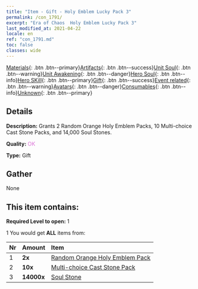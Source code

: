 ```yaml
---
title: "Item - Gift - Holy Emblem Lucky Pack 3"
permalink: /con_1791/
excerpt: "Era of Chaos  Holy Emblem Lucky Pack 3"
last_modified_at: 2021-04-22
locale: en
ref: "con_1791.md"
toc: false
classes: wide
---
```

 [Materials](/Items/){: .btn .btn--primary}[Artifacts](/Items/Artifacts/){: .btn .btn--success}[Unit Soul](/Items/UnitSoul/){: .btn .btn--warning}[Unit Awakening](/Items/UnitAwakening/){: .btn .btn--danger}[Hero Soul](/Items/HeroSoul/){: .btn .btn--info}[Hero SKill](/Items/HeroSkill/){: .btn .btn--primary}[Gift](/Items/Gift/){: .btn .btn--success}[Event related](/Items/Events/){: .btn .btn--warning}[Avatars](/Items/Avatars/){: .btn .btn--danger}[Consumables](/Items/Consumables/){: .btn .btn--info}[Unknown](/Items/Unknown/){: .btn .btn--primary}

## Details
 **Description:** Grants 2 Random Orange Holy Emblem Packs, 10 Multi-choice Cast Stone Packs, and 14,000 Soul Stones.

 **Quality:** <span style="color: #DA70D6">OK</span>

 **Type:** Gift

## Gather

  None

## This item contains:

 **Required Level to open:** 1

 1 You would get **ALL** items  from:

  | Nr | Amount |     Item    |
  |:---|:-------|:------------|
  | 1 |  **2x** | [Random Orange Holy Emblem Pack](/Items/con_1794/) |  | 
  | 2 |  **10x** | [Multi-choice Cast Stone Pack](/Items/con_1480/) |  | 
  | 3 |  **14000x** | [Soul Stone ](/Items/con_923/) |  | 
